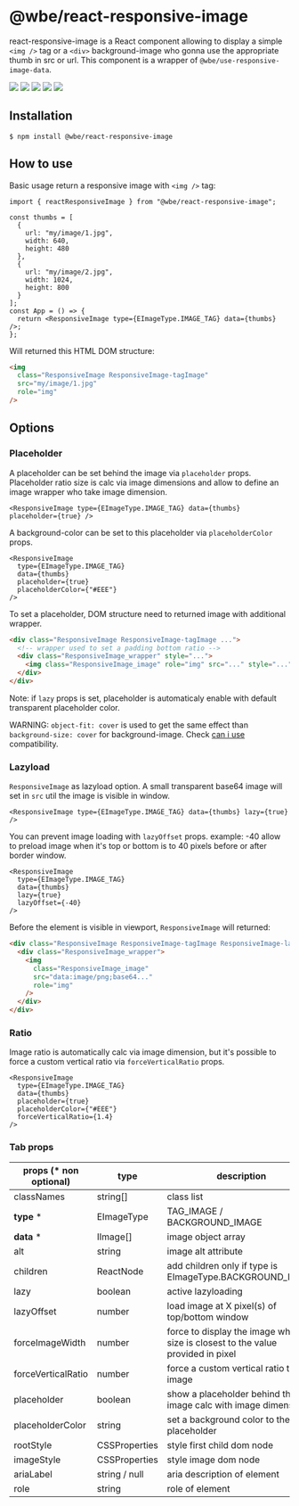 # @wbe/react-responsive-image

react-responsive-image is a React component allowing to display a simple `<img />` tag or
a `<div>` background-image who gonna use the appropriate thumb in src or url.
This component is a wrapper of `@wbe/use-responsive-image-data`.

![](https://img.shields.io/npm/v/@wbe/react-responsive-image/latest.svg)
![](https://img.shields.io/bundlephobia/minzip/@wbe/react-responsive-image.svg)
![](https://img.shields.io/david/willybrauner/libraries.svg?path=packages%2Freact-components%2Freact-responsive-image)
![](https://img.shields.io/npm/dt/@wbe/react-responsive-image.svg)
![](https://img.shields.io/npm/l/@wbe/react-responsive-image.svg)

## Installation

```shell script
$ npm install @wbe/react-responsive-image
```

## How to use

Basic usage return a responsive image with `<img />` tag:

```tsx
import { reactResponsiveImage } from "@wbe/react-responsive-image";

const thumbs = [
  {
    url: "my/image/1.jpg",
    width: 640,
    height: 480
  },
  {
    url: "my/image/2.jpg",
    width: 1024,
    height: 800
  }
];
const App = () => {
  return <ResponsiveImage type={EImageType.IMAGE_TAG} data={thumbs} />;
};
```

Will returned this HTML DOM structure:

```html
<img
  class="ResponsiveImage ResponsiveImage-tagImage"
  src="my/image/1.jpg"
  role="img"
/>
```

## Options

### Placeholder

A placeholder can be set behind the image via `placeholder` props. Placeholder
ratio size is calc via image dimensions and allow to define an image wrapper
who take image dimension.

```tsx
<ResponsiveImage type={EImageType.IMAGE_TAG} data={thumbs} placeholder={true} />
```

A background-color can be set to this placeholder via `placeholderColor` props.

```tsx
<ResponsiveImage
  type={EImageType.IMAGE_TAG}
  data={thumbs}
  placeholder={true}
  placeholderColor={"#EEE"}
/>
```

To set a placeholder, DOM structure need to returned image with additional wrapper.

```html
<div class="ResponsiveImage ResponsiveImage-tagImage ...">
  <!-- wrapper used to set a padding bottom ratio -->
  <div class="ResponsiveImage_wrapper" style="...">
    <img class="ResponsiveImage_image" role="img" src="..." style="..." />
  </div>
</div>
```

Note: if `lazy` props is set, placeholder is automaticaly enable with default transparent
placeholder color.

WARNING: `object-fit: cover` is used to get the same effect than `background-size: cover` for background-image.
Check [can i use](https://caniuse.com/#search=object-fit) compatibility.

### Lazyload

`ResponsiveImage` as lazyload option. A small transparent base64 image will set in `src` util
the image is visible in window.

```tsx
<ResponsiveImage type={EImageType.IMAGE_TAG} data={thumbs} lazy={true} />
```

You can prevent image loading with `lazyOffset` props.
example: -40 allow to preload image when it's top or bottom is to 40 pixels before
or after border window.

```tsx
<ResponsiveImage
  type={EImageType.IMAGE_TAG}
  data={thumbs}
  lazy={true}
  lazyOffset={-40}
/>
```

Before the element is visible in viewport, `ResponsiveImage` will returned:

```html
<div class="ResponsiveImage ResponsiveImage-tagImage ResponsiveImage-lazyload">
  <div class="ResponsiveImage_wrapper">
    <img
      class="ResponsiveImage_image"
      src="data:image/png;base64..."
      role="img"
    />
  </div>
</div>
```

### Ratio

Image ratio is automatically calc via image dimension, but it's possible to force
a custom vertical ratio via `forceVerticalRatio` props.

```tsx
<ResponsiveImage
  type={EImageType.IMAGE_TAG}
  data={thumbs}
  placeholder={true}
  placeholderColor={"#EEE"}
  forceVerticalRatio={1.4}
/>
```

### Tab props

| props (\* non optional) | type          | description                                                                     | default value |
| ----------------------- | ------------- | ------------------------------------------------------------------------------- | ------------- |
| classNames              | string[]      | class list                                                                      | /             |
| **type** \*             | EImageType    | TAG_IMAGE / BACKGROUND_IMAGE                                                    | /             |
| **data** \*             | IImage[]      | image object array                                                              | /             |
| alt                     | string        | image alt attribute                                                             | /             |
| children                | ReactNode     | add children only if type is EImageType.BACKGROUND_IMAGE                        | /             |
| lazy                    | boolean       | active lazyloading                                                              | false         |
| lazyOffset              | number        | load image at X pixel(s) of top/bottom window                                   | 0             |
| forceImageWidth         | number        | force to display the image whose size is closest to the value provided in pixel | /             |
| forceVerticalRatio      | number        | force a custom vertical ratio to the image                                      | /             |
| placeholder             | boolean       | show a placeholder behind the image calc with image dimension                   | false         |
| placeholderColor        | string        | set a background color to the placeholder                                       | transparent   |
| rootStyle               | CSSProperties | style first child dom node                                                      | /             |
| imageStyle              | CSSProperties | style image dom node                                                            | /             |
| ariaLabel               | string / null | aria description of element                                                     | /             |
| role                    | string        | role of element                                                                 | img           |
